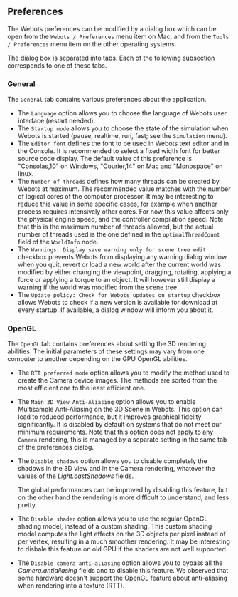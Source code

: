 ## Preferences

The Webots preferences can be modified by a dialog box which can be open from
the `Webots / Preferences` menu item on Mac, and from the `Tools / Preferences`
menu item on the other operating systems.

The dialog box is separated into tabs. Each of the following subsection
corresponds to one of these tabs.

### General

The `General` tab contains various preferences about the application.

- The `Language` option allows you to choose the language of Webots user interface
(restart needed).
- The `Startup mode` allows you to choose the state of the simulation when Webots
is started (pause, realtime, run, fast; see the `Simulation` menu).
- The `Editor font` defines the font to be used in Webots text editor and in the
Console. It is recommended to select a fixed width font for better source code
display. The default value of this preference is "Consolas,10" on Windows,
"Courier,14" on Mac and "Monospace" on linux.
- The `Number of threads` defines how many threads can be created by Webots at
maximum. The recommended value matches with the number of logical cores of the
computer processor. It may be interesting to reduce this value in some specific
cases, for example when another process requires intensively other cores. For
now this value affects only the physical engine speed, and the controller
compilation speed. Note that this is the maximum number of threads allowed, but
the actual number of threads used is the one defined in the `optimalThreadCount`
field of the `WorldInfo` node.
- The `Warnings: Display save warning only for scene tree edit` checkbox prevents Webots from displaying any warning dialog window when you quit, revert or load a new world after the current world was modified by either changing the viewpoint, dragging, rotating, applying a force or applying a torque to an object. It will however still display a warning if the world was modified from the scene tree.
- The `Update policy: Check for Webots updates on startup` checkbox allows Webots to check if a new version is available for download at every startup. If available, a dialog window will inform you about it.

### OpenGL

The `OpenGL` tab contains preferences about setting the 3D rendering abilities.
The initial parameters of these settings may vary from one computer to another
depending on the GPU OpenGL abilities.

- The `RTT preferred mode` option allows you to modify the method used to create
the Camera device images. The methods are sorted from the most efficient one to
the least efficient one.

- The `Main 3D View Anti-Aliasing` option allows you to enable Multisample Anti-Aliasing
on the 3D Scene in Webots. This option can lead to reduced performance, but it improves 
graphical fidelity significantly. It is disabled by default on systems that do not meet 
our minimum requirements. Note that this option does not apply to any `Camera` rendering, 
this is managed by a separate setting in the same tab of the preferences dialog.

- The `Disable shadows` option allows you to disable completely the shadows in the
3D view and in the Camera rendering, whatever the values of the
*Light.castShadows* fields.

    The global performances can be improved by disabling this feature, but on the
    other hand the rendering is more difficult to understand, and less pretty.

- The `Disable shader` option allows you to use the regular OpenGL shading model,
instead of a custom shading. This custom shading model computes the light
effects on the 3D objects per pixel instead of per vertex, resulting in a much
smoother rendering. It may be interesting to disbale this feature on old GPU if
the shaders are not well supported.

- The `Disable camera anti-aliasing` option allows you to bypass all the
*Camera.antialiasing* fields and to disable this feature. We observed that some
hardware doesn't support the OpenGL feature about anti-aliasing when rendering
into a texture (RTT).
